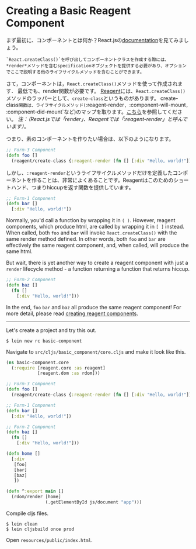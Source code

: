# Creating a Basic Reagent Component

まず最初に、コンポーネントとは何か？React.jsの[documentation](https://facebook.github.io/react/docs/component-specs.html)を見てみましょう。

```
`React.createClass()`を呼び出してコンポーネントクラスを作成する際には、*render*メソッドを含むspecificationオブジェクトを提供する必要があり、オプションでここで説明する他のライフサイクルメソッドを含むことができます。
```

さて，コンポーネントは，`React.createClass()`メソッドを使って作成されます． 最低でも、render関数が必要です。 [Reagent](https://github.com/reagent-project/reagent/)には、`React.createClass()`メソッドのラッパーとして、`create-class`というものがあります。 create-class`関数は、ライフサイクルメソッド(`:reagent-render`, `:component-will-mount`, `:component-did-mount`など)のマップを取ります。[こちら](https://github.com/reagent-project/reagent/blob/e53a5c2b1357c0560f0c4c15b28f00d09e27237b/src/reagent/core.cljs#L110)を参照してください。 *注：（React.jsでは「render」、Reagentでは「:reagent-render」と呼んでいます）*。

つまり、素のコンポーネントを作りたい場合は、以下のようになります。

```clojure
;; Form-3 Component
(defn foo []
  (reagent/create-class {:reagent-render (fn [] [:div "Hello, world!"])}))
```

しかし、`:reagent-render`というライフサイクルメソッドだけを定義したコンポーネントを作ることは、非常によくあることです。Reagentはこのためのショートハンド、つまりhiccupを返す関数を提供しています。

```clojure
;; Form-1 Component
(defn bar []
  [:div "Hello, world!"])
```

Normally, you'd call a function by wrapping it in `( )`. However, reagent components, which produce html, are called by wrapping it in `[ ]` instead. When called, both `foo` and `bar` will invoke `React.createClass()` with the same render method defined. In other words, both `foo` and `bar` are effectively the same reagent component, and, when called, will produce the same html.

But wait, there is yet another way to create a reagent component with just a `render` lifecycle method - a function returning a function that returns hiccup.

```clojure
;; Form-2 Component
(defn baz []
  (fn []
    [:div "Hello, world!"]))
```

In the end, `foo` `bar` and `baz` all produce the same reagent component! For more detail, please read [creating reagent components](https://github.com/ichisemasashi/reagent/blob/master/doc/CreatingReagentComponents.md).

---

Let's create a project and try this out.

```
$ lein new rc basic-component
```

Navigate to `src/cljs/basic_component/core.cljs` and make it look like this.

```clojure
(ns basic-component.core
  (:require [reagent.core :as reagent]
            [reagent.dom :as rdom]))

;; Form-3 Component
(defn foo []
  (reagent/create-class {:reagent-render (fn [] [:div "Hello, world!"])}))

;; Form-1 Component
(defn bar []
  [:div "Hello, world!"])

;; Form-2 Component
(defn baz []
  (fn []
    [:div "Hello, world!"]))

(defn home []
  [:div
   [foo]
   [bar]
   [baz]
   ])

(defn ^:export main []
  (rdom/render [home]
               (.getElementById js/document "app")))
```

Compile cljs files.

```
$ lein clean
$ lein cljsbuild once prod
```

Open `resources/public/index.html`.
